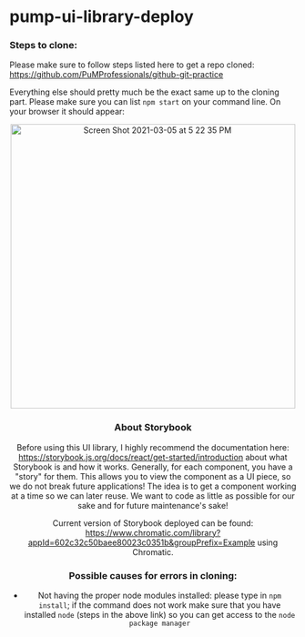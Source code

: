 # pump-ui-library-deploy

### Steps to clone: 
Please make sure to follow steps listed here to get a repo cloned: https://github.com/PuMProfessionals/github-git-practice

Everything else should pretty much be the exact same up to the cloning part. Please make sure you can list `npm start` on your command line. On your browser it should appear:
<div align="center">
  <img width="500" alt="Screen Shot 2021-03-05 at 5 22 35 PM" src="https://user-images.githubusercontent.com/62865150/110180240-691ed100-7dd7-11eb-863f-ee390841a9b0.png">
<div>
    
### About Storybook
Before using this UI library, I highly recommend the documentation here: https://storybook.js.org/docs/react/get-started/introduction about what Storybook is and how it works. Generally, for each component, you have a "story" for them. This allows you to view the component as a UI piece, so we do not break future applications! The idea is to get a component working at a time so we can later reuse. We want to code as little as possible for our sake and for future maintenance's sake!

Current version of Storybook deployed can be found: https://www.chromatic.com/library?appId=602c32c50baee80023c0351b&groupPrefix=Example using Chromatic.

### Possible causes for errors in cloning:
- Not having the proper node modules installed: please type in `npm install`; if the command does not work make sure that you have installed `node` (steps in the above link) so you can get access to the `node package manager`
